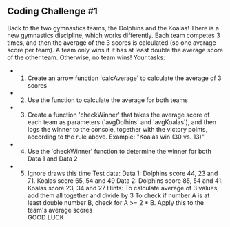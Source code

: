 ## Coding Challenge #1

Back to the two gymnastics teams, the Dolphins and the Koalas! There is a new
gymnastics discipline, which works differently.
Each team competes 3 times, and then the average of the 3 scores is calculated (so
one average score per team).
A team only wins if it has at least double the average score of the other team.
Otherwise, no team wins!
Your tasks:

- 1. Create an arrow function 'calcAverage' to calculate the average of 3 scores
- 2. Use the function to calculate the average for both teams
- 3. Create a function 'checkWinner' that takes the average score of each team
     as parameters ('avgDolhins' and 'avgKoalas'), and then logs the winner
     to the console, together with the victory points, according to the rule above.
     Example: "Koalas win (30 vs. 13)"
- 4. Use the 'checkWinner' function to determine the winner for both Data 1 and
     Data 2
- 5. Ignore draws this time
     Test data:
      Data 1: Dolphins score 44, 23 and 71. Koalas score 65, 54 and 49
      Data 2: Dolphins score 85, 54 and 41. Koalas score 23, 34 and 27
     Hints:
      To calculate average of 3 values, add them all together and divide by 3
      To check if number A is at least double number B, check for A >= 2 \* B.
     Apply this to the team's average scores \
     GOOD LUCK
